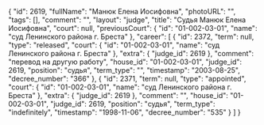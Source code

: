 {
    "id": 2619,
    "fullName": "Манюк Елена Иосифовна",
    "photoURL": "",
    "tags": [],
    "comment": "",
    "layout": "judge",
    "title": "Судья Манюк Елена Иосифовна",
    "court": null,
    "previousCourt": {
        "id": "01-002-03-01",
        "name": "суд Ленинского района г. Бреста"
    },
    "career": [
        {
            "id": 2372,
            "term": null,
            "type": "released",
            "court": {
                "id": "01-002-03-01",
                "name": "суд Ленинского района г. Бреста"
            },
            "extra": {
                "judge_id": 2619
            },
            "comment": "перевод на другую работу",
            "house_id": "01-002-03-01",
            "judge_id": 2619,
            "position": "судья",
            "term_type": "",
            "timestamp": "2003-08-25",
            "decree_number": "366"
        },
        {
            "id": 2371,
            "term": null,
            "type": "appointed",
            "court": {
                "id": "01-002-03-01",
                "name": "суд Ленинского района г. Бреста"
            },
            "extra": {
                "judge_id": 2619
            },
            "comment": "",
            "house_id": "01-002-03-01",
            "judge_id": 2619,
            "position": "судья",
            "term_type": "indefinitely",
            "timestamp": "1998-11-06",
            "decree_number": "535"
        }
    ]
}